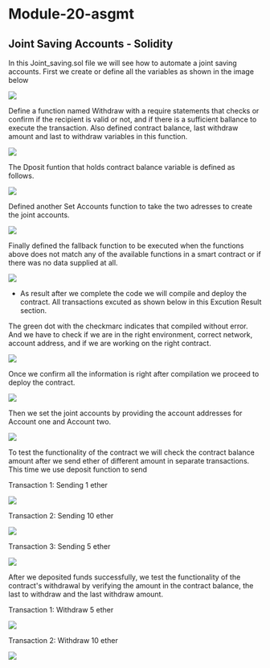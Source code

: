 # Module-20-asgmt
## Joint Saving Accounts - Solidity

In this Joint_saving.sol file we will see how to automate a joint saving accounts.
First we create or define all the variables as shown in the image below

![](SolCodeScsh/JScodeVar.png)

Define a function named Withdraw with a require statements that checks or confirm if the recipient is valid or not, and if there is a sufficient ballance to execute the transaction. Also defined contract balance, last withdraw amount and last to withdraw variables in this function.

![](SolCodeScsh/JScodeWfun.png)

The Dposit funtion that holds contract balance variable is defined as follows.

![](SolCodeScsh/JScodeDfun.png)

Defined another Set Accounts function to take the two adresses to create the joint accounts.

![](SolCodeScsh/JScodeSetAccfun.png)

Finally defined the fallback function to be executed when the functions above does not match any of the available functions in a smart contract or if there was no data supplied at all.

![](SolCodeScsh/JScodeFallbackfun.png)


* As  result after we complete the code we will compile and deploy the contract. All transactions excuted as shown below in this Excution Result section.

The green dot with the checkmarc indicates that compiled without error. And we have to check if we are in the right environment, correct network, account address, and if we are working on the right contract.

![](Execution_Results/JScompiled.png)

Once we confirm all the information is right after compilation we proceed to deploy the contract.

![](Execution_Results/JSdeployed.png)

Then we set the joint accounts by providing the account addresses for Account one and Account two.

![](Execution_Results/JSsetaccounts.png)

To test the functionality of the contract we will check the contract balance amount after we send ether of different amount in separate transactions. This time we use deposit function to send

Transaction 1: Sending 1 ether

![](Execution_Results/JSdTX1.png)

Transaction 2: Sending 10 ether

![](Execution_Results/JSdTX2.png)

Transaction 3: Sending 5 ether

![](Execution_Results/JSdTX3.png)

After we deposited funds successfully, we test the functionality of the contract's withdrawal by verifying the amount in the contract balance, the last to withdraw and the last withdraw amount.

Transaction 1: Withdraw 5 ether

![](Execution_Results/JSwTX1.png)

Transaction 2: Withdraw 10 ether

![](Execution_Results/JSwTX2.png)












